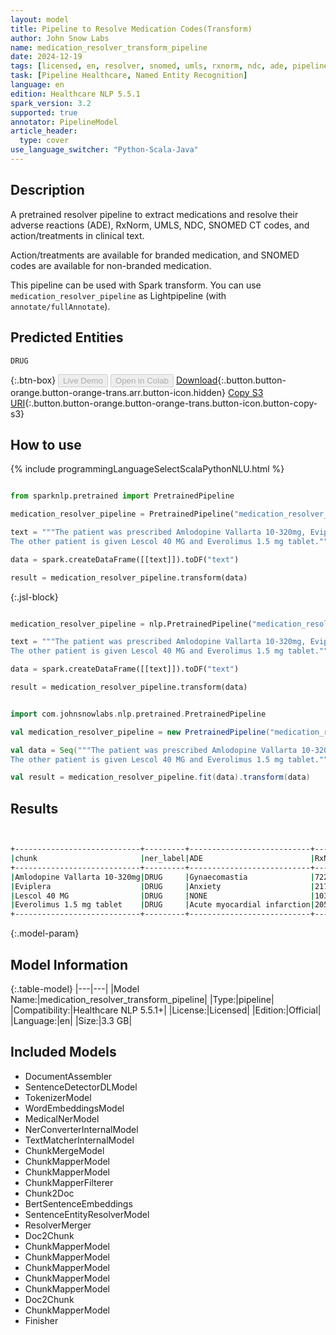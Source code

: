 ```yaml
---
layout: model
title: Pipeline to Resolve Medication Codes(Transform)
author: John Snow Labs
name: medication_resolver_transform_pipeline
date: 2024-12-19
tags: [licensed, en, resolver, snomed, umls, rxnorm, ndc, ade, pipeline]
task: [Pipeline Healthcare, Named Entity Recognition]
language: en
edition: Healthcare NLP 5.5.1
spark_version: 3.2
supported: true
annotator: PipelineModel
article_header:
  type: cover
use_language_switcher: "Python-Scala-Java"
---
```


## Description

A pretrained resolver pipeline to extract medications and resolve their adverse reactions (ADE), RxNorm, UMLS, NDC, SNOMED CT codes, and action/treatments in clinical text.

Action/treatments are available for branded medication, and SNOMED codes are available for non-branded medication.

This pipeline can be used with Spark transform. You can use `medication_resolver_pipeline` as Lightpipeline (with `annotate/fullAnnotate`).

## Predicted Entities

`DRUG`

{:.btn-box}
<button class="button button-orange" disabled>Live Demo</button>
<button class="button button-orange" disabled>Open in Colab</button>
[Download](https://s3.amazonaws.com/auxdata.johnsnowlabs.com/clinical/models/medication_resolver_transform_pipeline_en_5.5.1_3.2_1734636623226.zip){:.button.button-orange.button-orange-trans.arr.button-icon.hidden}
[Copy S3 URI](s3://auxdata.johnsnowlabs.com/clinical/models/medication_resolver_transform_pipeline_en_5.5.1_3.2_1734636623226.zip){:.button.button-orange.button-orange-trans.button-icon.button-copy-s3}

## How to use



<div class="tabs-box" markdown="1">
{% include programmingLanguageSelectScalaPythonNLU.html %}
  
```python

from sparknlp.pretrained import PretrainedPipeline

medication_resolver_pipeline = PretrainedPipeline("medication_resolver_transform_pipeline", "en", "clinical/models")

text = """The patient was prescribed Amlodopine Vallarta 10-320mg, Eviplera.
The other patient is given Lescol 40 MG and Everolimus 1.5 mg tablet."""

data = spark.createDataFrame([[text]]).toDF("text")

result = medication_resolver_pipeline.transform(data)

```

{:.jsl-block}
```python

medication_resolver_pipeline = nlp.PretrainedPipeline("medication_resolver_transform_pipeline", "en", "clinical/models")

text = """The patient was prescribed Amlodopine Vallarta 10-320mg, Eviplera.
The other patient is given Lescol 40 MG and Everolimus 1.5 mg tablet."""

data = spark.createDataFrame([[text]]).toDF("text")

result = medication_resolver_pipeline.transform(data)


```
```scala

import com.johnsnowlabs.nlp.pretrained.PretrainedPipeline

val medication_resolver_pipeline = new PretrainedPipeline("medication_resolver_transform_pipeline", "en", "clinical/models")

val data = Seq("""The patient was prescribed Amlodopine Vallarta 10-320mg, Eviplera.
The other patient is given Lescol 40 MG and Everolimus 1.5 mg tablet.""").toDS.toDF("text")

val result = medication_resolver_pipeline.fit(data).transform(data)

```
</div>

## Results

```bash


+----------------------------+---------+---------------------------+-------+--------------------------+------------------------------------------+--------+----------------+-----------+-------------+
|chunk                       |ner_label|ADE                        |RxNorm |Action                    |Treatment                                 |UMLS    |SNOMED_CT       |NDC_Product|NDC_Package  |
+----------------------------+---------+---------------------------+-------+--------------------------+------------------------------------------+--------+----------------+-----------+-------------+
|Amlodopine Vallarta 10-320mg|DRUG     |Gynaecomastia              |722131 |NONE                      |NONE                                      |C1949334|1153435009      |00093-7693 |00093-7693-56|
|Eviplera                    |DRUG     |Anxiety                    |217010 |Inhibitory Bone Resorption|Osteoporosis                              |C0720318|NONE            |NONE       |NONE         |
|Lescol 40 MG                |DRUG     |NONE                       |103919 |Hypocholesterolemic       |Heterozygous Familial Hypercholesterolemia|C0353573|NONE            |00078-0234 |00078-0234-05|
|Everolimus 1.5 mg tablet    |DRUG     |Acute myocardial infarction|2056895|NONE                      |NONE                                      |C4723581|1029521000202102|00054-0604 |00054-0604-21|
+----------------------------+---------+---------------------------+-------+--------------------------+------------------------------------------+--------+----------------+-----------+-------------+


```

{:.model-param}
## Model Information

{:.table-model}
|---|---|
|Model Name:|medication_resolver_transform_pipeline|
|Type:|pipeline|
|Compatibility:|Healthcare NLP 5.5.1+|
|License:|Licensed|
|Edition:|Official|
|Language:|en|
|Size:|3.3 GB|

## Included Models

- DocumentAssembler
- SentenceDetectorDLModel
- TokenizerModel
- WordEmbeddingsModel
- MedicalNerModel
- NerConverterInternalModel
- TextMatcherInternalModel
- ChunkMergeModel
- ChunkMapperModel
- ChunkMapperModel
- ChunkMapperFilterer
- Chunk2Doc
- BertSentenceEmbeddings
- SentenceEntityResolverModel
- ResolverMerger
- Doc2Chunk
- ChunkMapperModel
- ChunkMapperModel
- ChunkMapperModel
- ChunkMapperModel
- ChunkMapperModel
- Doc2Chunk
- ChunkMapperModel
- Finisher

